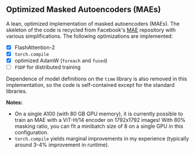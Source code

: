 ## Optimized Masked Autoencoders (MAEs)

A lean, optimized implementation of masked autoencoders (MAEs). The skeleton of the code is recycled from Facebook's [MAE](https://github.com/facebookresearch/mae) repository with various simplifications. The following optimizations are implemented:

- [x] FlashAttention-2
- [x] `torch.compile`
- [x] optimized AdamW (`foreach` and `fused`)
- [ ] `FSDP` for distributed training

Dependence of model definitions on the `timm` library is also removed in this implementation, so the code is self-contained except for the standard libraries.

**Notes:**

- On a single A100 (with 80 GB GPU memory), it is currently possible to train an MAE with a ViT-H/14 encoder on 1792x1792 images! With 80% masking ratio, you can fit a minibatch size of 8 on a single GPU in this configuration.
- `torch.compile` yields marginal improvements in my experience (typically around 3-4% improvement in runtime).

